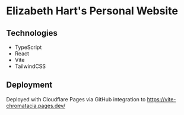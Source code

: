 # Elizabeth Hart's Personal Website

## Technologies

- TypeScript
- React
- Vite
- TailwindCSS

## Deployment

Deployed with Cloudflare Pages via GitHub integration to https://vite-chromatacia.pages.dev/
